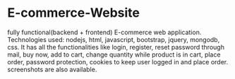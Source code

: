 # E-commerce-Website
fully functional(backend + frontend)  E-commerce web application.
Technologies used: nodejs, html, javascript, bootstrap, jquery, mongodb, css.
It has all the functionalities like login, register, reset password through mail, buy now, add to cart, change quantity while product is in cart, place order, password protection, cookies to keep user logged in and place order.
screenshots are also available.
